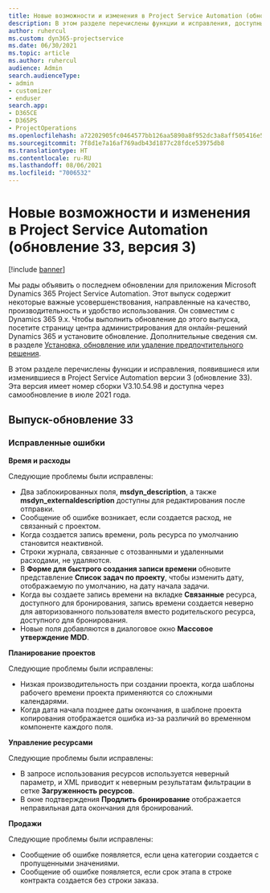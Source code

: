```yaml
---
title: Новые возможности и изменения в Project Service Automation (обновление 33, версия 3)
description: В этом разделе перечислены функции и исправления, доступные в Project Service Automation (обновление 33, версия 3).
author: ruhercul
ms.custom: dyn365-projectservice
ms.date: 06/30/2021
ms.topic: article
ms.author: ruhercul
audience: Admin
search.audienceType:
- admin
- customizer
- enduser
search.app:
- D365CE
- D365PS
- ProjectOperations
ms.openlocfilehash: a72202905fc0464577bb126aa5890a8f952dc3a8aff505416e535b42b53df7db
ms.sourcegitcommit: 7f8d1e7a16af769adb43d1877c28fdce53975db8
ms.translationtype: HT
ms.contentlocale: ru-RU
ms.lasthandoff: 08/06/2021
ms.locfileid: "7006532"
---
```

# <a name="whats-new-or-changed-in-project-service-automation-update-release-33-v3"></a>Новые возможности и изменения в Project Service Automation (обновление 33, версия 3)

[!include [banner](../includes/psa-now-project-operations.md)]

Мы рады объявить о последнем обновлении для приложения Microsoft Dynamics 365 Project Service Automation. Этот выпуск содержит некоторые важные усовершенствования, направленные на качество, производительность и удобство использования. Он совместим с Dynamics 365 9.x. Чтобы выполнить обновление до этого выпуска, посетите страницу центра администрирования для онлайн-решений Dynamics 365 и установите обновление. Дополнительные сведения см. в разделе [Установка, обновление или удаление предпочтительного решения](/power-platform/admin/install-remove-preferred-solution).

В этом разделе перечислены функции и исправления, появившиеся или изменившиеся в Project Service Automation версии 3 (обновление 33). Эта версия имеет номер сборки V3.10.54.98 и доступна через самообновление в июле 2021 года.

## <a name="update-release-33"></a>Выпуск-обновление 33

### <a name="bug-fixes"></a>Исправленные ошибки

**Время и расходы**

Следующие проблемы были исправлены:

- Два заблокированных поля, **msdyn_description**, а также **msdyn_externaldescription** доступны для редактирования после отправки.
- Сообщение об ошибке возникает, если создается расход, не связанный с проектом.
- Когда создается запись времени, роль ресурса по умолчанию становится неактивной.
- Строки журнала, связанные с отозванными и удаленными расходами, не удаляются.
- В **Форме для быстрого создания записи времени** обновите представление **Список задач по проекту**, чтобы изменить дату, отображаемую по умолчанию, на дату начала задачи.
- Когда вы создаете запись времени на вкладке **Связанные** ресурса, доступного для бронирования, запись времени создается неверно для авторизованного пользователя вместо родительского ресурса, доступного для бронирования.
- Новые поля добавляются в диалоговое окно **Массовое утверждение MDD**.

**Планирование проектов**

Следующие проблемы были исправлены:
- Низкая производительность при создании проекта, когда шаблоны рабочего времени проекта применяются со сложными календарями.
- Когда дата начала позднее даты окончания, в шаблоне проекта копирования отображается ошибка из-за различий во временном компоненте каждого поля.

**Управление ресурсами**

Следующие проблемы были исправлены:
- В запросе использования ресурсов используется неверный параметр, и XML приводит к неверным результатам фильтрации в сетке **Загруженность ресурсов**.
- В окне подтверждения **Продлить бронирование** отображается неправильная дата окончания для бронирований.

**Продажи**

Следующие проблемы были исправлены:
- Сообщение об ошибке появляется, если цена категории создается с пропущенными значениями.
- Сообщение об ошибке появляется, если срок этапа в строке контракта создается без строки заказа.
